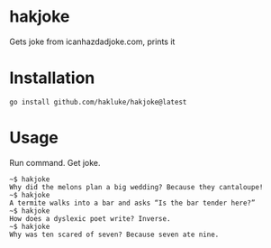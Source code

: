 # hakjoke
Gets joke from icanhazdadjoke.com, prints it

# Installation

```
go install github.com/hakluke/hakjoke@latest
```

# Usage
Run command. Get joke.

```
~$ hakjoke
Why did the melons plan a big wedding? Because they cantaloupe!
~$ hakjoke
A termite walks into a bar and asks “Is the bar tender here?”
~$ hakjoke
How does a dyslexic poet write? Inverse.
~$ hakjoke
Why was ten scared of seven? Because seven ate nine.
```
